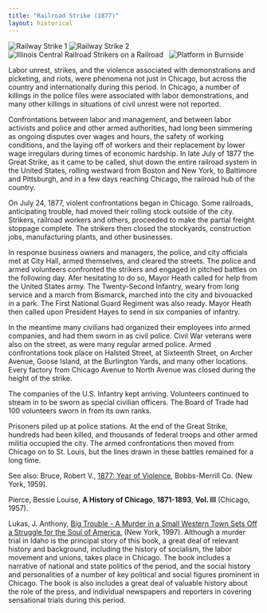 ```yaml
---
title: "Railroad Strike (1877)"
layout: historical
---
```


![Railway Strike 1]()
![Railway Strike 2]()
![Illinois Central Railroad Strikers on a Railroad]()
![]()
![]()
![Platform in Burnside]()

Labor unrest, strikes, and the violence associated with demonstrations and picketing, and riots, were phenomena not just in Chicago, but across the country and internationally during this period. In Chicago, a number of killings in the police files were associated with labor demonstrations, and many other killings in situations of civil unrest were not reported.

Confrontations between labor and management, and between labor activists and police and other armed authorities, had long been simmering as ongoing disputes over wages and hours, the safety of working conditions, and the laying off of workers and their replacement by lower wage irregulars during times of economic hardship. In late July of 1877 the Great Strike, as it came to be called, shut down the entire railroad system in the United States, rolling westward from Boston and New York, to Baltimore and Pittsburgh, and in a few days reaching Chicago, the railroad hub of the country.

On July 24, 1877, violent confrontations began in Chicago. Some railroads, anticipating trouble, had moved their rolling stock outside of the city. Strikers, railroad workers and others, proceeded to make the partial freight stoppage complete. The strikers then closed the stockyards, construction jobs, manufacturing plants, and other businesses.

In response business owners and managers, the police, and city officials met at City Hall, armed themselves, and cleared the streets. The police and armed volunteers confronted the strikers and engaged in pitched battles on the following day. Afer hesitating to do so, Mayor Heath called for help from the United States army. The Twenty-Second Infantry, weary from long service and a march from Bismarck, marched into the city and bivouacked in a park. The First National Guard Regiment was also ready. Mayor Heath then called upon President Hayes to send in six companies of infantry.

In the meantime many civilians had organized their employees into armed companies, and had them sworn in as civil police. Civil War veterans were also on the street, as were many regular armed police. Armed confrontations took place on Halsted Street, at Sixteenth Street, on Archer Avenue, Goose Island, at the Burlington Yards, and many other locations. Every factory from Chicago Avenue to North Avenue was closed during the height of the strike.

The companies of the U.S. Infantry kept arriving. Volunteers continued to stream in to be sworn as special civilian officers. The Board of Trade had 100 volunteers sworn in from its own ranks.

Prisoners piled up at police stations. At the end of the Great Strike, hundreds had been killed, and thousands of federal troops and other armed militia occupied the city. The armed confrontations then moved from Chicago on to St. Louis, but the lines drawn in these battles remained for a long time.

See also:
Bruce, Robert V., [1877: Year of Violence](https://www.amazon.com/exec/obidos/tg/detail/-/0929587057/qid=1086274418/sr=1-1/ref=sr_1_1/104-5698753-1575148?v=glance&s=books), Bobbs-Merrill Co. (New York, 1959).

Pierce, Bessie Louise, __A History of Chicago__, __1871-1893__, __Vol. III__ (Chicago, 1957).

Lukas, J. Anthony, [Big Trouble - A Murder in a Small Western Town Sets Off a Struggle for the Soul of America.](https://www.amazon.com/exec/obidos/tg/detail/-/0684808587/qid=1086274495/sr=1-1/ref=sr_1_1/104-5698753-1575148?v=glance&s=books) (New York, 1997). Although a murder trial in Idaho is the principal story of this book, a great deal of relevant history and background, including the history of socialism, the labor movement and unions, takes place in Chicago. The book includes a narrative of national and state politics of the period, and the social history and personalities of a number of key political and social figures prominent in Chicago. The book is also includes a great deal of valuable history about the role of the press, and individual newspapers and reporters in covering sensational trials during this period.
